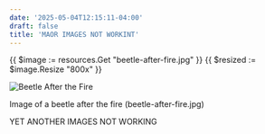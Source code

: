 ```yaml
---
date: '2025-05-04T12:15:11-04:00'
draft: false
title: 'MAOR IMAGES NOT WORKINT'
---
```


{{ $image := resources.Get "beetle-after-fire.jpg" }}
{{ $resized := $image.Resize "800x" }}

<img src="{{ $resized.RelPermalink }}" alt="Beetle After the Fire" loading="lazy">
<noscript><p>Image of a beetle after the fire (beetle-after-fire.jpg)</p></noscript>

YET ANOTHER IMAGES NOT WORKING

